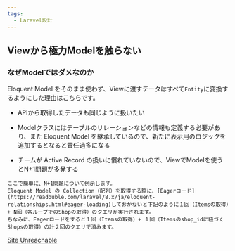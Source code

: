 ```yaml
---
tags:
  - Laravel設計
---
```

## Viewから極力Modelを触らない
### なぜModelではダメなのか

Eloquent Model をそのまま使わず、Viewに渡すデータはすべて`Entity`に変換するようにした理由はこちらです。

- APIから取得したデータも同じように扱いたい
    
- Modelクラスにはテーブルのリレーションなどの情報も定義する必要があり、また Eloquent Model を継承しているので、新たに表示用のロジックを追加するとなると責任過多になる
    
- チームが Active Record の扱いに慣れていないので、ViewでModelを使うとN+1問題が多発する

```
ここで簡単に、N+1問題について例示します。  
Eloquent Model の Collection（配列）を取得する際に、[Eagerロード](https://readouble.com/laravel/8.x/ja/eloquent-relationships.html#eager-loading)しておかないと下記のように１回（Itemsの取得）+ N回（各ループでのShopの取得）のクエリが実行されます。  
ちなみに、Eagerロードをすると１回（Itemsの取得）+ １回（Itemsのshop_idに紐づくShopsの取得）の計２回のクエリで済みます。
```

[Site Unreachable](https://jqiita.com/yiwiy9/items/121fe0e73279687261b8)